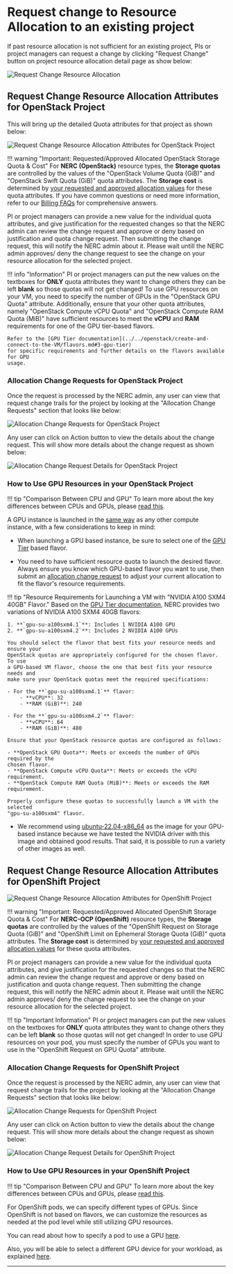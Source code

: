 # Request change to Resource Allocation to an existing project

If past resource allocation is not sufficient for an existing project, PIs or project
managers can request a change by clicking "Request Change" button on project
resource allocation detail page as show below:

![Request Change Resource Allocation](images/coldfront-request-change-allocation.png)

## Request Change Resource Allocation Attributes for OpenStack Project

This will bring up the detailed Quota attributes for that project as shown below:

![Request Change Resource Allocation Attributes for OpenStack Project](images/coldfront-openstack-allocation-attributes.png)

!!! warning "Important: Requested/Approved Allocated OpenStack Storage Quota & Cost"
    For **NERC (OpenStack)** resource types, the **Storage quotas** are controlled
    by the values of the "OpenStack Volume Quota (GiB)" and "OpenStack Swift Quota
    (GiB)" quota attributes. The **Storage cost** is determined by [your requested
    and approved allocation values](allocation-details.md#pi-and-manager-allocation-view-of-openstack-resource-allocation)
    for these quota attributes. If you have common questions or need more information,
    refer to our [Billing FAQs](../../get-started/cost-billing/billing-faqs.md)
    for comprehensive answers.

PI or project managers can provide a new value for the individual quota attributes,
and give justification for the requested changes so that the NERC admin can review
the change request and approve or deny based on justification and quota change request.
Then submitting the change request, this will notify the NERC admin about it. Please
wait untill the NERC admin approves/ deny the change request to see the change on
your resource allocation for the selected project.

!!! info "Information"
    PI or project managers can put the new values on the textboxes for **ONLY**
    quota attributes they want to change others they can be left **blank** so those
    quotas will not get changed! To use GPU resources on your VM, you need to
    specify the number of GPUs in the "OpenStack GPU Quota" attribute. Additionally,
    ensure that your other quota attributes, namely "OpenStack Compute vCPU Quota"
    and "OpenStack Compute RAM Quota (MiB)" have sufficient resources to meet the
    **vCPU** and **RAM** requirements for one of the GPU tier-based flavors.

    Refer to the [GPU Tier documentation](../../openstack/create-and-connect-to-the-VM/flavors.md#3-gpu-tier)
    for specific requirements and further details on the flavors available for GPU
    usage.

### Allocation Change Requests for OpenStack Project

Once the request is processed by the NERC admin, any user can view that request
change trails for the project by looking at the "Allocation Change Requests"
section that looks like below:

![Allocation Change Requests for OpenStack Project](images/coldfront-openstack-allocation-change-requests.png)

Any user can click on Action button to view the details about the change request.
This will show more details about the change request as shown below:

![Allocation Change Request Details for OpenStack Project](images/coldfront-openstack-change-requested-details.png)

### How to Use GPU Resources in your OpenStack Project

!!! tip "Comparison Between CPU and GPU"
    To learn more about the key differences between CPUs and GPUs, please [read this](../../openstack/create-and-connect-to-the-VM/flavors.md#comparison-between-cpu-and-gpu).

A GPU instance is launched in the [same way](../../openstack/create-and-connect-to-the-VM/launch-a-VM.md)
as any other compute instance, with a few considerations to keep in mind:

- When launching a GPU based instance, be sure to select one of the
[GPU Tier](../../openstack/create-and-connect-to-the-VM/flavors.md#3-gpu-tier)
based flavor.

- You need to have sufficient resource quota to launch the desired flavor. Always
ensure you know which GPU-based flavor you want to use, then submit an
[allocation change request](#request-change-resource-allocation-attributes-for-openstack-project)
to adjust your current allocation to fit the flavor's resource requirements.

!!! tip "Resource Requirements for Launching a VM with "NVIDIA A100 SXM4 40GB" Flavor."
    Based on the [GPU Tier documentation](../../openstack/create-and-connect-to-the-VM/flavors.md#i-nvidia-a100-sxm4-40gb),
    NERC provides two variations of NVIDIA A100 SXM4 40GB flavors:

    1. **`gpu-su-a100sxm4.1`**: Includes 1 NVIDIA A100 GPU
    2. **`gpu-su-a100sxm4.2`**: Includes 2 NVIDIA A100 GPUs

    You should select the flavor that best fits your resource needs and ensure your
    OpenStack quotas are appropriately configured for the chosen flavor. To use
    a GPU-based VM flavor, choose the one that best fits your resource needs and
    make sure your OpenStack quotas meet the required specifications:

    - For the **`gpu-su-a100sxm4.1`** flavor:
        - **vCPU**: 32
        - **RAM (GiB)**: 240

    - For the **`gpu-su-a100sxm4.2`** flavor:
        - **vCPU**: 64
        - **RAM (GiB)**: 480

    Ensure that your OpenStack resource quotas are configured as follows:

    - **OpenStack GPU Quota**: Meets or exceeds the number of GPUs required by the
    chosen flavor.
    - **OpenStack Compute vCPU Quota**: Meets or exceeds the vCPU requirement.
    - **OpenStack Compute RAM Quota (MiB)**: Meets or exceeds the RAM requirement.

    Properly configure these quotas to successfully launch a VM with the selected
    "gpu-su-a100sxm4" flavor.

- We recommend using [ubuntu-22.04-x86_64](../../openstack/create-and-connect-to-the-VM/images.md#nerc-images-list)
as the image for your GPU-based instance because we have tested the NVIDIA driver
with this image and obtained good results. That said, it is possible to run a
variety of other images as well.

## Request Change Resource Allocation Attributes for OpenShift Project

![Request Change Resource Allocation Attributes for OpenShift Project](images/coldfront-openshift-allocation-attributes.png)

!!! warning "Important: Requested/Approved Allocated OpenShift Storage Quota & Cost"
    For **NERC-OCP (OpenShift)** resource types, the **Storage quotas** are controlled
    by the values of the "OpenShift Request on Storage Quota (GiB)" and "OpenShift
    Limit on Ephemeral Storage Quota (GiB)" quota attributes. The **Storage cost**
    is determined by [your requested and approved allocation values](allocation-details.md#pi-and-manager-allocation-view-of-openshift-resource-allocation)
    for these quota attributes.

PI or project managers can provide a new value for the individual quota attributes,
and give justification for the requested changes so that the NERC admin can review
the change request and approve or deny based on justification and quota change request.
Then submitting the change request, this will notify the NERC admin about it. Please
wait untill the NERC admin approves/ deny the change request to see the change on
your resource allocation for the selected project.

!!! tip "Important Information"
    PI or project managers can put the new values on the textboxes for **ONLY**
    quota attributes they want to change others they can be left **blank** so those
    quotas will not get changed! In order to use GPU resources on your pod, you
    must specify the number of GPUs you want to use in the "OpenShift Request on
    GPU Quota" attribute.

### Allocation Change Requests for OpenShift Project

Once the request is processed by the NERC admin, any user can view that request
change trails for the project by looking at the "Allocation Change Requests"
section that looks like below:

![Allocation Change Requests for OpenShift Project](images/coldfront-openshift-allocation-change-requests.png)

Any user can click on Action button to view the details about the change request.
This will show more details about the change request as shown below:

![Allocation Change Request Details for OpenShift Project](images/coldfront-openshift-change-requested-details.png)

### How to Use GPU Resources in your OpenShift Project

!!! tip "Comparison Between CPU and GPU"
    To learn more about the key differences between CPUs and GPUs, please [read this](../../openstack/create-and-connect-to-the-VM/flavors.md#comparison-between-cpu-and-gpu).

For OpenShift pods, we can specify different types of GPUs. Since OpenShift is not
based on flavors, we can customize the resources as needed at the pod level while
still utilizing GPU resources.

You can read about how to specify a pod to use a GPU [here](../../openshift/applications/scaling-and-performance-guide.md#how-to-specify-pod-to-use-gpu).

Also, you will be able to select a different GPU device for your workload, as
explained [here](../../openshift/applications/scaling-and-performance-guide.md#how-to-select-a-different-gpu-device).

---
